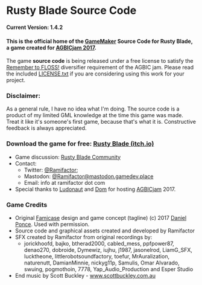 # Rusty Blade Source Code
**Current Version: 1.4.2**

#### This is the official home of the [GameMaker](http://store.yoyogames.com/downloads/gm-studio/release-notes-studio.html) Source Code for Rusty Blade, a game created for [AGBICjam 2017](https://itch.io/jam/a-game-by-its-cover-2017).

The game **source code** is being released under a free license to satisfy the [Remember to FLOSS!](http://itch.io/jam/a-game-by-its-cover-2017/topic/140342/diversifiers) diversifier requirement of the AGBIC jam. Please read the included [LICENSE.txt](LICENSE.txt) if you are considering using this work for your project.

### Disclaimer:

As a general rule, I have no idea what I'm doing. The source code is a product of my limited GML knowledge at the time this game was made. Treat it like it's someone's first game, because that's what it is. Constructive feedback is always appreciated.

### Download the game for free: [Rusty Blade (itch.io)](http://ramifactor.itch.io/rusty-blade)

* Game discussion: [Rusty Blade Community](https://ramifactor.itch.io/rusty-blade/community)
* Contact:
	* Twitter: [@Ramifactor](https://twitter.com/ramifactor);
	* Mastodon: [@Ramifactor@mastodon.gamedev.place](https://mastodon.gamedev.place/@ramifactor)
	* Email: info at ramifactor dot com
* Special thanks to [Ludonaut](https://twitter.com/ludonaut) and [Dom](https://twitter.com/zerstoerer) for hosting [AGBICjam](https://itch.io/jam/a-game-by-its-cover-2017) 2017.

### Game Credits
* Original [Famicase](http://famicase.com/17/softs/096) design and game concept (tagline) (c) 2017 [Daniel Ponce](https://twitter.com/Chiwis). Used with permission.
* Source code and graphical assets created and developed by Ramifactor
* SFX created by Ramifactor from original recordings by:
	* jorickhoofd, bajko, btherad2000, cabled_mess, ppfpower87, denao270, dobroide, Dymewiz, iujhu, j1987, jasonelrod, LiamG_SFX, lucktheone, littlerobotsoundfactory, toefur, MrAuralization, naturenutt, DamianMinnie, nickyg11p, Samulis, Omar Alvarado, swuing, pogmothoin, 7778, Yap_Audio_Production and Esper Studio
* End music by Scott Buckley - www.scottbuckley.com.au
